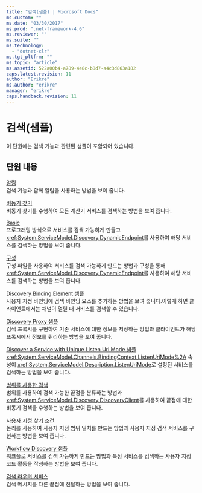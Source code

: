 ```yaml
---
title: "검색(샘플) | Microsoft Docs"
ms.custom: ""
ms.date: "03/30/2017"
ms.prod: ".net-framework-4.6"
ms.reviewer: ""
ms.suite: ""
ms.technology: 
  - "dotnet-clr"
ms.tgt_pltfrm: ""
ms.topic: "article"
ms.assetid: 522a00b4-a789-4e8c-b8d7-a4c3d863a182
caps.latest.revision: 11
author: "Erikre"
ms.author: "erikre"
manager: "erikre"
caps.handback.revision: 11
---
```

# 검색(샘플)
이 단원에는 검색 기능과 관련된 샘플이 포함되어 있습니다.  
  
## 단원 내용  
 [알림](../../../../docs/framework/wcf/samples/announcements-sample.md)  
 검색 기능과 함께 알림을 사용하는 방법을 보여 줍니다.  
  
 [비동기 찾기](../../../../docs/framework/wcf/samples/asynchronous-find-sample.md)  
 비동기 찾기를 수행하여 모든 계산기 서비스를 검색하는 방법을 보여 줍니다.  
  
 [Basic](../../../../docs/framework/wcf/samples/basic-sample.md)  
 프로그래밍 방식으로 서비스를 검색 가능하게 만들고 <xref:System.ServiceModel.Discovery.DynamicEndpoint>를 사용하여 해당 서비스를 검색하는 방법을 보여 줍니다.  
  
 [구성](../../../../docs/framework/wcf/samples/configuration-sample.md)  
 구성 파일을 사용하여 서비스를 검색 가능하게 만드는 방법과 구성을 통해 <xref:System.ServiceModel.Discovery.DynamicEndpoint>를 사용하여 해당 서비스를 검색하는 방법을 보여 줍니다.  
  
 [Discovery Binding Element 샘플](../../../../docs/framework/wcf/samples/discovery-binding-element-sample.md)  
 사용자 지정 바인딩에 검색 바인딩 요소를 추가하는 방법을 보여 줍니다.이렇게 하면 클라이언트에서는 채널이 열릴 때 서비스를 검색할 수 있습니다.  
  
 [Discovery Proxy 샘플](../../../../docs/framework/wcf/samples/discovery-proxy-sample.md)  
 검색 프록시를 구현하여 기존 서비스에 대한 정보를 저장하는 방법과 클라이언트가 해당 프록시에서 정보를 쿼리하는 방법을 보여 줍니다.  
  
 [Discover a Service with Unique Listen Uri Mode 샘플](../../../../docs/framework/wcf/samples/discover-a-service-with-unique-listen-uri-mode-sample.md)  
 <xref:System.ServiceModel.Channels.BindingContext.ListenUriMode%2A> 속성이 <xref:System.ServiceModel.Description.ListenUriMode>로 설정된 서비스를 검색하는 방법을 보여 줍니다.  
  
 [범위를 사용한 검색](../../../../docs/framework/wcf/samples/discovery-with-scopes-sample.md)  
 범위를 사용하여 검색 가능한 끝점을 분류하는 방법과 <xref:System.ServiceModel.Discovery.DiscoveryClient>를 사용하여 끝점에 대한 비동기 검색을 수행하는 방법을 보여 줍니다.  
  
 [사용자 지정 찾기 조건](../../../../docs/framework/wcf/samples/custom-find-criteria.md)  
 논리를 사용하여 사용자 지정 범위 일치를 만드는 방법과 사용자 지정 검색 서비스를 구현하는 방법을 보여 줍니다.  
  
 [Workflow Discovery 샘플](../../../../docs/framework/wcf/samples/workflow-discovery-sample.md)  
 워크플로 서비스를 검색 가능하게 만드는 방법과 특정 서비스를 검색하는 사용자 지정 코드 활동을 작성하는 방법을 보여 줍니다.  
  
 [검색 라우터 서비스](../../../../docs/framework/wcf/samples/discovery-router-service.md)  
 검색 메시지를 다른 끝점에 전달하는 방법을 보여 줍니다.